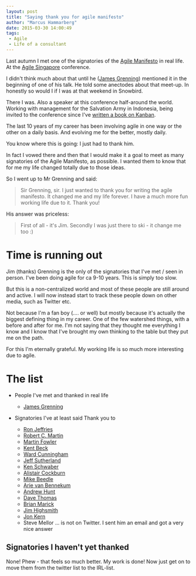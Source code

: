 ```yaml
---
layout: post
title: "Saying thank you for agile manifesto"
author: "Marcus Hammarberg"
date: 2015-03-30 14:00:49
tags:
 - Agile
 - Life of a consultant
---
```


Last autumn I met one of the signatories of the [Agile Manifesto](http://agilemanifesto.org) in real life. At the [Agile Singapore](http://2014.agilesingapore.org/) conference.

I didn't think much about that until he ([James Grenning](http://www.renaissancesoftware.net/blog/)) mentioned it in the beginning of one of his talk. He told some anectodes about that meet-up. In honestly so would I if I was at that weekend in Snowbird.

There I was. Also a speaker at this conference half-around the world. Working with management for the Salvation Army in Indonesia, being invited to the conference since I've [written a book on Kanban](http://www.amazon.com/Kanban-Action-Marcus-Hammarberg/dp/1617291056/).

The last 10 years of my career has been involving agile in one way or the other on a daily basis. And evolving me for the better, mostly daily.

You know where this is going: I just had to thank him.
<a name='more'></a>

In fact I vowed there and then that I would make it a goal to meet as many signatories of the Agile Manifesto, as possible. I wanted them to know that for me my life changed totally due to those ideas.

So I went up to Mr Grenning and said:

<blockquote>Sir Grenning, sir. I just wanted to thank you for writing the agile manifesto. It changed me and my life forever. I have a much more fun working life due to it. Thank you!</blockquote>

His answer was priceless:

<blockquote>First of all - it's Jim. Secondly I was just there to ski - it change me too :)</blockquote>

# Time is running out
Jim (thanks) Grenning is the only of the signatories that I've met / seen in person. I've been doing agile for ca 9-10 years. This is simply too slow.

But this is a non-centralized world and most of these people are still around and active. I will now instead start to track these people down on other media, such as Twitter etc.

Not because I'm a fan boy (.... or well) but mostly because it's actually the biggest defining thing in my career. One of the few watershed things, with a before and after for me. I'm not saying that they thought me everything I know and I know that I've brought my own thinking to the table but they put me on the path.


For this I'm eternally grateful. My working life is so much more interesting due to agile.

# The list
* People I've met and thanked in real life
	* [James Grenning](http://www.marcusoft.net/2015/03/saying-thank-you-for-agile-manifesto.html)

* Signatories I've at least said Thank you to
	* [Ron Jeffries](https://twitter.com/RonJeffries/status/58249750546982912)
	* [Robert C. Martin](https://twitter.com/marcusoftnet/status/582720783723548672)
	* [Martin Fowler](https://twitter.com/marcusoftnet/status/583159228300271616)
	* [Kent Beck](https://twitter.com/marcusoftnet/status/584899098664280064)
	* [Ward Cunningham](https://twitter.com/marcusoftnet/status/585623644761677824)
	* [Jeff Sutherland](https://twitter.com/marcusoftnet/status/585623965399384068)
	* [Ken Schwaber](https://twitter.com/marcusoftnet/status/586091497730244608)
	* [Alistair Cockburn](https://twitter.com/marcusoftnet/status/586092020436967425)
	* [Mike Beedle](https://twitter.com/marcusoftnet/status/586367589384765440)
	* [Arie van Bennekum](https://twitter.com/marcusoftnet/status/586368020269809664)
	* [Andrew Hunt](https://twitter.com/marcusoftnet/status/587501313132335104)
	* [Dave Thomas](https://twitter.com/marcusoftnet/status/587501793069764608)
	* [Brian Marick](https://twitter.com/marcusoftnet/status/587872931994144768)
	* [Jim Highsmith](https://twitter.com/marcusoftnet/status/588157072979714050)
	* [Jon Kern](https://twitter.com/marcusoftnet/status/588156934894833665)
	* Steve Mellor ... is not on Twitter. I sent him an email and got a very nice answer

## Signatories I haven't yet thanked
None! Phew - that feels so much better. My work is done! Now just get on to move them from the twitter list to the IRL-list.